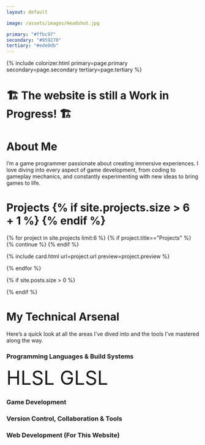 ```yaml
---
layout: default

image: /assets/images/Headshot.jpg

primary: "#ffbc97"
secondary: "#959270"
tertiary: "#ede0db"
---
```


{% include colorizer.html primary=page.primary secondary=page.secondary tertiary=page.tertiary %}


# 🏗️ The website is still a Work in Progress! 🏗️

# About Me

I’m a game programmer passionate about creating immersive experiences. 
I love diving into every aspect of game development, from coding to gameplay mechanics, and constantly experimenting with new ideas to bring games to life.

# Projects {% if site.projects.size > 6 + 1 %} <a class="icon-link" href="./projects/Projects.html"><iconify-icon icon="iconamoon:arrow-right-6-circle-fill"></iconify-icon></a> {% endif %}

<div class="card-container"> 
{% for project in site.projects limit:6 %}
{% if project.title=="Projects" %} {% continue %} {% endif %}

  {% include card.html url=project.url preview=project.preview %}

{% endfor %}
</div>

{% if site.posts.size > 0 %}

{% endif %}

# My Technical Arsenal

Here’s a quick look at all the areas I’ve dived into and the tools I’ve mastered along the way.

### Programming Languages & Build Systems <iconify-icon icon="mdi:code-braces-box"></iconify-icon>

<div style="font-size: 50px">
  <iconify-icon icon="devicon-plain:cplusplus"></iconify-icon> <iconify-icon icon="devicon-plain:c"></iconify-icon> 
  <iconify-icon   icon="devicon-plain:csharp"> </iconify-icon> <iconify-icon icon="devicon-plain:python"></iconify-icon> 
  <iconify-icon  icon="simple-icons:rust"></iconify-icon> <iconify-icon icon="devicon-plain:lua"></iconify-icon> 
  <iconify-icon icon="devicon-plain:cmake"></iconify-icon> <iconify-icon icon="file-icons:conan"></iconify-icon> HLSL GLSL
</div>

### Game Development <iconify-icon icon="mingcute:game-2-fill"></iconify-icon>

<div style="font-size: 50px">
  <iconify-icon icon="simple-icons:unrealengine"></iconify-icon> <iconify-icon icon="devicon-plain:unity-wordmark"></iconify-icon>
   <iconify-icon icon="devicon-plain:opengl"></iconify-icon> <iconify-icon icon="simple-icons:vulkan"></iconify-icon> <iconify-icon icon="devicon-plain:sdl"></iconify-icon>
</div>

### Version Control, Collaboration & Tools <iconify-icon icon="carbon:collaborate"></iconify-icon>

<div style="font-size: 50px">
  <iconify-icon icon="devicon-plain:git"></iconify-icon> <iconify-icon icon="cib:github"></iconify-icon> 
  <iconify-icon icon="devicon-plain:trello"></iconify-icon>   <iconify-icon icon="devicon-plain:visualstudio"></iconify-icon> 
  <iconify-icon icon="devicon-plain:vscode"></iconify-icon> <iconify-icon icon="devicon-plain:clion"></iconify-icon> 
  <iconify-icon icon="devicon-plain:rider"></iconify-icon> <iconify-icon icon="simple-icons:canva"></iconify-icon>
</div>

### Web Development (For This Website) <iconify-icon icon="mdi:web"></iconify-icon>

<div style="font-size: 50px">
  <iconify-icon icon="devicon-plain:jekyll"></iconify-icon> <iconify-icon icon="devicon-plain:html5-wordmark"></iconify-icon> 
  <iconify-icon icon="devicon-plain:css3"></iconify-icon> <iconify-icon icon="devicon-plain:javascript"></iconify-icon>
  <iconify-icon icon="ion:logo-markdown"></iconify-icon>
</div>
